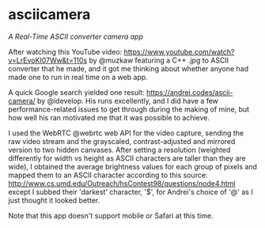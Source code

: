 # asciicamera
<em>A Real-Time ASCII converter camera app</em>

After watching this YouTube video: https://www.youtube.com/watch?v=LrEvoKI07Ww&t=110s by @muzkaw featuring a C++ .jpg to ASCII converter that he made, and it got me thinking about whether anyone had made one to run in real time on a web app. 

A quick Google search yielded one result: https://andrei.codes/ascii-camera/ by @idevelop. His runs excellently, and I did have a few performance-related issues to get through during the making of mine, but how well his ran motivated me that it was possible to achieve. 

I used the WebRTC @webrtc web API for the video capture, sending the raw video stream and the grayscaled, contrast-adjusted and mirrored version to two hidden canvases. After setting a resolution (weighted differently for width vs height as ASCII characters are taller than they are wide), I obtained the average brightness values for each group of pixels and mapped them to an ASCII character according to this source: http://www.cs.umd.edu/Outreach/hsContest98/questions/node4.html except I subbed their 'darkest' character, '$', for Andrei's choice of '@' as I just thought it looked better.

Note that this app doesn't support mobile or Safari at this time.
